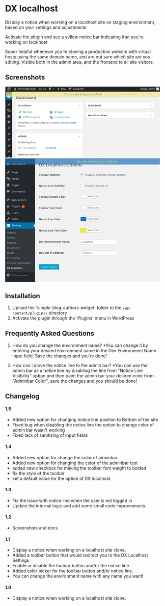DX localhost
============

Display a notice when working on a localhost site on staging environment, based on your settings and adjustments

Activate the plugin and see a yellow notice bar indicating that you're working on localhost.

Super helpful whenever you're cloning a production website with virtual hosts using the same domain name, and are not sure which site are you editing. Visible both in the admin area, and the frontend to all site visitors.

## Screenshots
![](https://github.com/DevriX/DX-localhost/blob/master/screenshot-1.png)
![](https://github.com/DevriX/DX-localhost/blob/master/screenshot-2.png)

## Installation

1. Upload the 'simple-blog-authors-widget' folder to the `/wp-content/plugins/` directory
2. Activate the plugin through the 'Plugins' menu in WordPress

## Frequently Asked Questions

1. How do you change the environment name? 
*You can change it by entering your desired environment name in the Dev Environment Name input field, Save the changes and you're done!

2. How can I move the notice line to the admin bar?
*You can use the admin bar as a notice line by disabling the line from "Notice Line Visibility" option and then paint the admin bar your desired color from "Adminbar Color", save the changes and you should be done!

## Changelog

#### 1.5
* Added new option for changing notice line position to Bottom of the site
* Fixed bug when disabling the notice line the option to change color of admin bar wasn't working
* Fixed lack of sanitizing of input fields

#### 1.4
* Added new option for change the color of adminbar
* Added new option for changing the color of the adminbar text
* added new checkbox for making the toolbar font weight to bolded
* fix the style of the toolbar
* set a default value for the option of DX localhost

#### 1.3
* Fix the issue with notice line when the user is not logged in
* Update the internal logic and add some small code improvements

#### 1.2
* Screenshots and docs

#### 1.1
* Display a notice when working on a localhost site clone.
* Added a toolbar button that would redirect you to the DX Localhost Settings
* Enable or disable the toolbar button and/or the notice line.
* Added color picker for the toolbar button and/or notice line.
* You can change the environment name with any name you want!

#### 1.0
* Display a notice when working on a localhost site clone.
